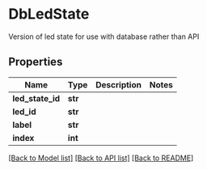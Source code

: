 # DbLedState

Version of led state for use with database rather than API

## Properties
Name | Type | Description | Notes
------------ | ------------- | ------------- | -------------
**led_state_id** | **str** |  | 
**led_id** | **str** |  | 
**label** | **str** |  | 
**index** | **int** |  | 

[[Back to Model list]](../README.md#documentation-for-models) [[Back to API list]](../README.md#documentation-for-api-endpoints) [[Back to README]](../README.md)


